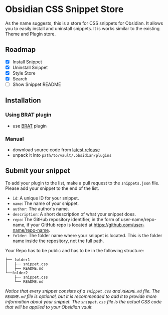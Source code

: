 # Obsidian CSS Snippet Store
As the name suggests, this is a store for CSS snippets for Obsidian. It allows you to easily install and uninstall snippets. It is works similar to the existing Theme and Plugin store.

## Roadmap
- [x] Install Snippet
- [x] Uninstall Snippet
- [x] Style Store
- [x] Search
- [ ] Show Snippet README

## Installation

### Using BRAT plugin
- use [BRAT](https://github.com/TfTHacker/obsidian42-brat) plugin
### Manual
- download source code from [latest release](https://github.com/xavwe/obsidian-css-snippet-store/releases/latest)
- unpack it into `path/to/vault/.obsidian/plugins`

## Submit your snippet
To add your plugin to the list, make a pull request to the `snippets.json` file. Please add your snippet to the end of the list.

- `id`: A unique ID for your snippet.
- `name`: The name of your snippet.
- `author`: The author's name.
- `description`: A short description of what your snippet does.
- `repo`: The GitHub repository identifier, in the form of user-name/repo-name, if your GitHub repo is located at https://github.com/user-name/repo-name.
- `folder`: The folder name where your snippet is located. This is the folder name inside the repository, not the full path.

Your Repo has to be public and has to be in the following structure:

```
├── folder1
│   ├── snippet.css
│   ├── README.md
└──folder2
    ├── snippet.css
    └── README.md
```
*Notice that every snippet consists of a `snippet.css` and `README.md` file. The `README.md` file is optional, but it is recommended to add it to provide more information about your snippet. The `snippet.css` file is the actual CSS code that will be applied to your Obsidian vault.*

